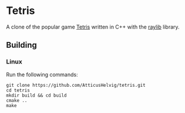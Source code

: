 # Tetris

A clone of the popular game [Tetris](https://en.wikipedia.org/wiki/Tetris) written in C++ with the [raylib](https://www.raylib.com/) library.

## Building

### Linux

Run the following commands:
```
git clone https://github.com/AtticusHelvig/tetris.git
cd tetris
mkdir build && cd build
cmake ..
make
```
